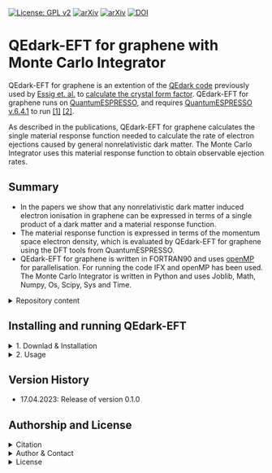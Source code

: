 [![License: GPL 
v2](https://img.shields.io/badge/License-GPL%20v2-blue.svg)](https://www.gnu.org/licenses/old-licenses/gpl-2.0.en.html)
[![arXiv](https://img.shields.io/badge/arXiv-2303.15497-B31B1B.svg)](https://arxiv.org/abs/2303.15497)
[![arXiv](https://img.shields.io/badge/arXiv-2303.15509-B31B1B.svg)](https://arxiv.org/abs/2303.15509)
[![DOI](https://zenodo.org/badge/DOI/10.5281/zenodo.7836577.svg)](https://doi.org/10.5281/zenodo.7836577)


# QEdark-EFT for graphene with Monte Carlo Integrator

QEdark-EFT for graphene is an extention of the [QEdark code](https://github.com/adrian-soto/QEdark_repo) previously used by [Essig et. al.](https://arxiv.org/abs/1509.01598) to [calculate the crystal form factor](http://ddldm.physics.sunysb.edu/ddlDM/). QEdark-EFT for graphene runs on [QuantumESPRESSO](https://www.quantum-espresso.org), and requires [QuantumESPRESSO v.6.4.1](https://github.com/QEF/q-e/releases/tag/qe-6.4.1) to run [[1]](https://iopscience.iop.org/article/10.1088/0953-8984/21/39/395502) [[2]](https://aip.scitation.org/doi/10.1063/5.0005082).

As described in the publications, QEdark-EFT for graphene calculates the single material response function needed to calculate the rate of electron ejections caused by general nonrelativistic dark matter. The Monte Carlo Integrator uses this material response function to obtain observable ejection rates.

## Summary

- In the papers we show that any nonrelativistic dark matter induced electron ionisation in graphene can be expressed in terms of a single product of a dark matter and a material response function. 
- The material response function is expressed in terms of the momentum space electron density, which is evaluated by QEdark-EFT for graphene using the DFT tools from QuantumESPRESSO.
- QEdark-EFT for graphene is written in FORTRAN90 and uses [openMP](https://www.openmp.org) for parallelisation. For running the code IFX and openMP has been used. The Monte Carlo Integrator is written in Python and uses Joblib, Math, Numpy, Os, Scipy, Sys and Time.

<details><summary>Repository content</summary>
<p>

The included folders are:

- *Monte Carlo Integrator/*: Contains the QEdark-EFT input files required to compute the material response function, as well as the Python files that load the material response function and computes the observable ejection rates.
- *QEdark-EFT/*: Contains the files that need to be copied into the QuantumESPRESSO folder. 

</p>
</details>

## Installing and running QEdark-EFT


<details><summary>1. Downlad & Installation</summary>
<p>

1. Download and unzip [QuantumESPRESSO v.6.4.1](https://github.com/QEF/q-e/releases/tag/qe-6.4.1)
2. Copy the files in *QEdark-EFT/* into the QuantumESPRESSO directory. Some of the files will replace files that are already there with the same name.
3. While in the QuantumESPRESSO main directory execute ``` make clean ```, then ``` ./configure --enable-openmp ```, then ``` make pw ```. The first two commands are just needed the first time the code is installed, the latter is needed every time you have made changes to one of the files in the QuantumESPRESSO directory. 
</p>
</details>
<details><summary>2. Usage</summary>
<p>

1. Set up *Monte Carlo Integrator/data/high_ecut/run_scf.sh* and *Monte Carlo Integrator/data/low_ecut/run_scf.sh* to run on your cluster and submit them using sbatch. When they have run, there should be files named *E.dat*, *kG.dat* and *W.dat* in *Monte Carlo Integrator/data/high_ecut/* and *Monte Carlo Integrator/data/low_ecut/*.
2. Set up the file *Monte Carlo Integrator/run.sh* to run on your cluster. Select the DM masses you wish to compute the rates for in *Monte Carlo Integrator/all_rate_computation.py*, and set the interaction type and choose between CNTs and graphene in *Monte Carlo Integrator/run_all_rate.py*.
3. Run the Monte Carlo code by running the Python script *run_all_rate.py* in the *Monte Carlo Integrator/* directory, i.e. ``` python3 run_all_rate.py ```. 
</p>
</details>

## Version History

- 17.04.2023: Release of version 0.1.0

## Authorship and License

<details><summary>Citation</summary>
<p>

If you decide to use this code, please cite the latest archived version and the papers.

> Urdshals, E, & Matas, M. (2023). QEdark-EFT-Graphene (0.1.0). [[Zenodo.7836577]](https://doi.org/10.5281/zenodo.7836577)

> Catena, R., Emken, T., Matas, M, Spaldin, N.A., Urdshals, E. , 2023,  **Direct searches for general dark matter-electron interactions with graphene detectors: Part I. Electronic structure calculations**, [[arXiv:2303.15497]](https://arxiv.org/abs/2303.15497).
  
> Catena, R., Emken, T., Matas, M, Spaldin, N.A., Urdshals, E. , 2023,  **Direct searches for general dark matter-electron interactions with graphene detectors: Part II. Sensitivity studies**, [[arXiv:2303.15509]](https://arxiv.org/abs/2303.15509).

</p>
</details>

<details><summary>Author & Contact</summary>
<p>

The author of QEdark-EFT is Einar Urdshals and Marek Matas.

For questions, bug reports or other suggestions please contact Einar Urdshals (urdshals@chalmers.se).
</p>
</details>

<details><summary>License</summary>
<p>

This project is licensed under the [GPL License](http://www.gnu.org/licenses/old-licenses/gpl-2.0.txt) - see the LICENSE file.

</p>
</details>
